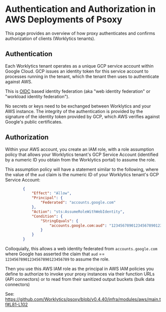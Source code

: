 # Authentication and Authorization in AWS Deployments of Psoxy

This page provides an overview of how proxy authenticates and confirms authorization of clients
(Worklytics tenants).

## Authentication

Each Worklytics tenant operates as a unique GCP service account within Google Cloud.  GCP issues
an identity token for this service account to processes running in the tenant, which the tenant then
uses to authenticate against AWS.

This is [OIDC](https://docs.aws.amazon.com/IAM/latest/UserGuide/id_roles_providers_oidc.html) based
identity federation (aka "web identity federation" or "workload identity federation").

No secrets or keys need to be exchanged between Worklytics and your AWS instance. The integrity of
the authentication is provided by the signature of the identity token provided by GCP, which AWS
verifies against Google's public certificates.

## Authorization

Within your AWS account, you create an IAM role, with a role assumption policy that allows your
Worklytics tenant's GCP Service Account (identified by a numeric ID you obtain from the Worklytics
portal) to assume the role.

This assumption policy will have a statement similar to the following, where the value of the `aud`
claim is the numeric ID of your Worklytics tenant's GCP Service Account:
```json
        {
            "Effect": "Allow",
            "Principal": {
                "Federated": "accounts.google.com"
            },
            "Action": "sts:AssumeRoleWithWebIdentity",
            "Condition": {
                "StringEquals": {
                    "accounts.google.com:aud": "12345678901234567890123456789"
                }
            }
        }
```

Colloquially, this allows a web identity federated from `accounts.google.com` where Google has
asserted the claim that `aud` == `12345678901234567890123456789` to assume the role.

Then you use this AWS IAM role as the principal in AWS IAM policies you define to authorize to
invoke your proxy instances via their function URLs (API connectors) or to read from their sanitized
output buckets (bulk data connectors)

See: https://github.com/Worklytics/psoxy/blob/v0.4.40/infra/modules/aws/main.tf#L81-L102
